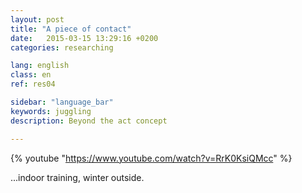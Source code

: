 ```yaml
---
layout: post
title: "A piece of contact"
date:   2015-03-15 13:29:16 +0200
categories: researching

lang: english
class: en
ref: res04

sidebar: "language_bar"
keywords: juggling
description: Beyond the act concept

---
```


{% youtube "https://www.youtube.com/watch?v=RrK0KsiQMcc" %}

...indoor training, winter outside.
